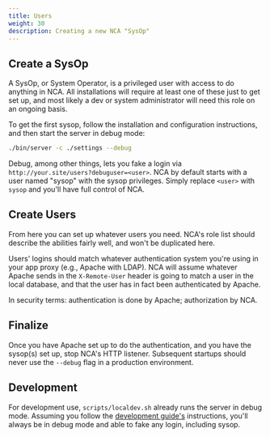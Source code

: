 ```yaml
---
title: Users
weight: 30
description: Creating a new NCA "SysOp"
---
```


## Create a SysOp

A SysOp, or System Operator, is a privileged user with access to do anything in
NCA. All installations will require at least one of these just to get set up,
and most likely a dev or system administrator will need this role on an ongoing
basis.

To get the first sysop, follow the installation and configuration instructions,
and then start the server in debug mode:

```bash
./bin/server -c ./settings --debug
```

Debug, among other things, lets you fake a login via
`http://your.site/users?debuguser=<user>`. NCA by default starts with a user
named "sysop" with the sysop privileges. Simply replace `<user>` with `sysop`
and you'll have full control of NCA.

## Create Users

From here you can set up whatever users you need. NCA's role list should
describe the abilities fairly well, and won't be duplicated here.

Users' logins should match whatever authentication system you're using in your
app proxy (e.g., Apache with LDAP). NCA will assume whatever Apache sends in
the `X-Remote-User` header is going to match a user in the local database, and
that the user has in fact been authenticated by Apache.

In security terms: authentication is done by Apache; authorization by NCA.

## Finalize

Once you have Apache set up to do the authentication, and you have the sysop(s)
set up, stop NCA's HTTP listener. Subsequent startups should never use the
`--debug` flag in a production environment.

## Development

For development use, `scripts/localdev.sh` already runs the server in debug
mode. Assuming you follow the [development guide's][dev-guide] instructions,
you'll always be in debug mode and able to fake any login, including sysop.

[dev-guide]: <{{% ref "/contributing/dev-guide" %}}>
